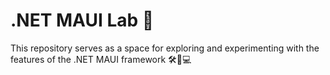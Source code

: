 # .NET MAUI Lab 🚀
This repository serves as a space for exploring and experimenting with the features of the .NET MAUI framework 🛠️📱💻
